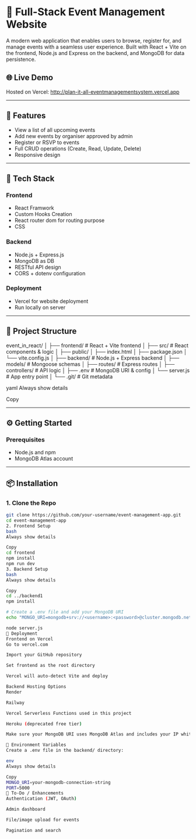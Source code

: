 # 🎉 Full-Stack Event Management Website

A modern web application that enables users to browse, register for, and manage events with a seamless user experience. Built with React + Vite on the frontend, Node.js and Express on the backend, and MongoDB for data persistence.

## 🌐 Live Demo

Hosted on Vercel: http://plan-it-all-eventmanagementsystem.vercel.app   


---

## 🚀 Features

- View a list of all upcoming events
- Add new events by organiser approved by admin
- Register or RSVP to events 
- Full CRUD operations (Create, Read, Update, Delete)
- Responsive design

---

## 🧱 Tech Stack

### Frontend
- React Framwork
- Custom Hooks Creation
- React router dom for routing purpose
- CSS

### Backend
- Node.js + Express.js
- MongoDB as DB
- RESTful API design
- CORS + dotenv configuration

### Deployment
- Vercel for website deployment
- Run locally on server

---

## 📁 Project Structure

event_in_react/
│
├── frontend/ # React + Vite frontend
│ ├── src/ # React components & logic
│ ├── public/
│ ├── index.html
│ ├── package.json
│ └── vite.config.js
│
├── backend/ # Node.js + Express backend
│ ├── models/ # Mongoose schemas
│ ├── routes/ # Express routes
│ ├── controllers/ # API logic
│ ├── .env # MongoDB URI & config
│ └── server.js # App entry point
│
└── .git/ # Git metadata

yaml
Always show details

Copy

---

## ⚙️ Getting Started

### Prerequisites

- Node.js and npm
- MongoDB Atlas account

---

## 📦 Installation

### 1. Clone the Repo

```bash
git clone https://github.com/your-username/event-management-app.git
cd event-management-app
2. Frontend Setup
bash
Always show details

Copy
cd frontend
npm install
npm run dev
3. Backend Setup
bash
Always show details

Copy
cd ../backend1
npm install

# Create a .env file and add your MongoDB URI
echo "MONGO_URI=mongodb+srv://<username>:<password>@cluster.mongodb.net/eventDB" > .env

node server.js
🚀 Deployment
Frontend on Vercel
Go to vercel.com

Import your GitHub repository

Set frontend as the root directory

Vercel will auto-detect Vite and deploy

Backend Hosting Options
Render

Railway

Vercel Serverless Functions used in this project

Heroku (deprecated free tier)

Make sure your MongoDB URI uses MongoDB Atlas and includes your IP whitelist.

📄 Environment Variables
Create a .env file in the backend/ directory:

env
Always show details

Copy
MONGO_URI=your-mongodb-connection-string
PORT=5000
📌 To-Do / Enhancements
Authentication (JWT, OAuth)

Admin dashboard

File/image upload for events

Pagination and search
